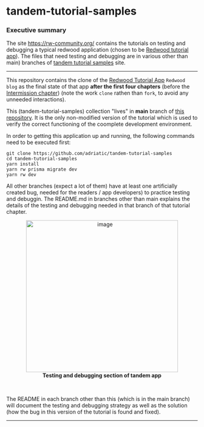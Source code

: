 # tandem-tutorial-samples

### Executive summary

The site https://rw-community.org/ contains the tutorials on testing and debugging a typical redwood application (chosen to be [Redwood tutorial app](https://github.com/redwoodjs/redwood-tutorial#redwood-tutorial-app)). The files that need testing and debugging are in various other than main) branches of [tandem tutorial samples](https://github.com/adriatic/tandem-tutorial-samples) site.

---

This repository contains the clone of the [Redwood Tutorial App](https://github.com/redwoodjs/redwood-tutorial) `Redwood blog` as the final state of that app **after the first four chapters** (before the [Intermission chapter](https://redwoodjs.com/docs/tutorial/intermission)) (note the work `clone` rathen than `fork`, to avoid any unneeded interactions).

This (tandem-tutorial-samples) collection "lives" in **main** branch of [this repository](https://github.com/adriatic/tandem-tutorial-samples). It is the only non-modified version of the tutorial which is used to verify the correct functioning of the coomplete development environment.

In order to getting this application up and running, the following commands need to be executed first:
```
git clone https://github.com/adriatic/tandem-tutorial-samples
cd tandem-tutorial-samples
yarn install
yarn rw prisma migrate dev
yarn rw dev
```

All other branches (expect a lot of them) have at least one artificially created bug, needed for the readers / app developers) to practice testing and debuggin. The README.md in branches other than main explains the details of the testing and debugging needed in that branch of that tutorial chapter.

<p align="center">
<img width="400" alt="image" src="https://user-images.githubusercontent.com/2712405/165872785-5332e5d8-8b43-4f35-b18f-42a7f42ae7c5.png"/>
<br/>
<b>Testing and debugging section of tandem app</b>
</p>
<br/>

The README in each branch other than this (which is in the main branch) will document the testing and debugging strategy as well as the solution (how the bug in this version of the tutorial is found and fixed).

---


